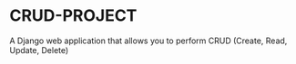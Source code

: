 # CRUD-PROJECT
A Django web application that allows you to perform CRUD (Create, Read, Update, Delete) 
